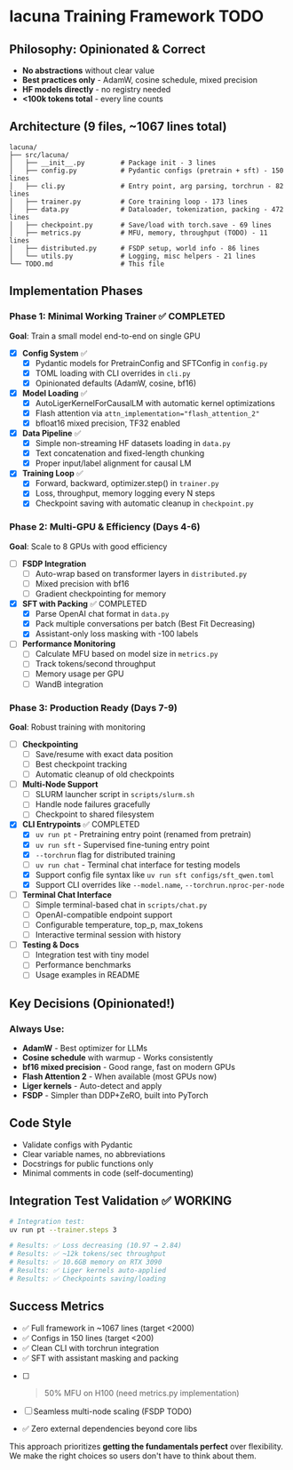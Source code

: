 # lacuna Training Framework TODO

## Philosophy: Opinionated & Correct
- **No abstractions** without clear value
- **Best practices only** - AdamW, cosine schedule, mixed precision
- **HF models directly** - no registry needed
- **<100k tokens total** - every line counts

## Architecture (9 files, ~1067 lines total)

```
lacuna/
├── src/lacuna/
│   ├── __init__.py         # Package init - 3 lines
│   ├── config.py           # Pydantic configs (pretrain + sft) - 150 lines
│   ├── cli.py              # Entry point, arg parsing, torchrun - 82 lines
│   ├── trainer.py          # Core training loop - 173 lines
│   ├── data.py             # Dataloader, tokenization, packing - 472 lines
│   ├── checkpoint.py       # Save/load with torch.save - 69 lines
│   ├── metrics.py          # MFU, memory, throughput (TODO) - 11 lines
│   ├── distributed.py      # FSDP setup, world info - 86 lines
│   └── utils.py            # Logging, misc helpers - 21 lines
└── TODO.md                 # This file
```

## Implementation Phases

### Phase 1: Minimal Working Trainer ✅ COMPLETED
**Goal**: Train a small model end-to-end on single GPU

- [x] **Config System** ✅
  - [x] Pydantic models for PretrainConfig and SFTConfig in `config.py`
  - [x] TOML loading with CLI overrides in `cli.py`
  - [x] Opinionated defaults (AdamW, cosine, bf16)

- [x] **Model Loading** ✅
  - [x] AutoLigerKernelForCausalLM with automatic kernel optimizations
  - [x] Flash attention via `attn_implementation="flash_attention_2"`
  - [x] bfloat16 mixed precision, TF32 enabled

- [x] **Data Pipeline** ✅
  - [x] Simple non-streaming HF datasets loading in `data.py`
  - [x] Text concatenation and fixed-length chunking
  - [x] Proper input/label alignment for causal LM

- [x] **Training Loop** ✅
  - [x] Forward, backward, optimizer.step() in `trainer.py`
  - [x] Loss, throughput, memory logging every N steps
  - [x] Checkpoint saving with automatic cleanup in `checkpoint.py`

### Phase 2: Multi-GPU & Efficiency (Days 4-6)
**Goal**: Scale to 8 GPUs with good efficiency

- [ ] **FSDP Integration**
  - [ ] Auto-wrap based on transformer layers in `distributed.py`
  - [ ] Mixed precision with bf16
  - [ ] Gradient checkpointing for memory

- [X] **SFT with Packing** ✅ COMPLETED
  - [X] Parse OpenAI chat format in `data.py`
  - [X] Pack multiple conversations per batch (Best Fit Decreasing)
  - [X] Assistant-only loss masking with -100 labels

- [ ] **Performance Monitoring**
  - [ ] Calculate MFU based on model size in `metrics.py`
  - [ ] Track tokens/second throughput
  - [ ] Memory usage per GPU
  - [ ] WandB integration

### Phase 3: Production Ready (Days 7-9)
**Goal**: Robust training with monitoring

- [ ] **Checkpointing**
  - [ ] Save/resume with exact data position
  - [ ] Best checkpoint tracking
  - [ ] Automatic cleanup of old checkpoints

- [ ] **Multi-Node Support**
  - [ ] SLURM launcher script in `scripts/slurm.sh`
  - [ ] Handle node failures gracefully
  - [ ] Checkpoint to shared filesystem

- [x] **CLI Entrypoints** ✅ COMPLETED
  - [x] `uv run pt` - Pretraining entry point (renamed from pretrain)
  - [x] `uv run sft` - Supervised fine-tuning entry point  
  - [x] `--torchrun` flag for distributed training
  - [ ] `uv run chat` - Terminal chat interface for testing models
  - [x] Support config file syntax like `uv run sft configs/sft_qwen.toml`
  - [x] Support CLI overrides like `--model.name`, `--torchrun.nproc-per-node`

- [ ] **Terminal Chat Interface**
  - [ ] Simple terminal-based chat in `scripts/chat.py`
  - [ ] OpenAI-compatible endpoint support
  - [ ] Configurable temperature, top_p, max_tokens
  - [ ] Interactive terminal session with history

- [ ] **Testing & Docs**
  - [ ] Integration test with tiny model
  - [ ] Performance benchmarks
  - [ ] Usage examples in README

## Key Decisions (Opinionated!)

### Always Use:
- **AdamW** - Best optimizer for LLMs
- **Cosine schedule** with warmup - Works consistently
- **bf16 mixed precision** - Good range, fast on modern GPUs
- **Flash Attention 2** - When available (most GPUs now)
- **Liger kernels** - Auto-detect and apply
- **FSDP** - Simpler than DDP+ZeRO, built into PyTorch

## Code Style
- Validate configs with Pydantic
- Clear variable names, no abbreviations
- Docstrings for public functions only
- Minimal comments in code (self-documenting)

## Integration Test Validation ✅ WORKING
```bash
# Integration test:
uv run pt --trainer.steps 3

# Results: ✅ Loss decreasing (10.97 → 2.84)
# Results: ✅ ~12k tokens/sec throughput  
# Results: ✅ 10.6GB memory on RTX 3090
# Results: ✅ Liger kernels auto-applied
# Results: ✅ Checkpoints saving/loading
```

## Success Metrics
- ✅ Full framework in ~1067 lines (target <2000)
- ✅ Configs in 150 lines (target <200)  
- ✅ Clean CLI with torchrun integration
- ✅ SFT with assistant masking and packing
- [ ] >50% MFU on H100 (need metrics.py implementation)
- [ ] Seamless multi-node scaling (FSDP TODO)
- ✅ Zero external dependencies beyond core libs

This approach prioritizes **getting the fundamentals perfect** over flexibility. We make the right choices so users don't have to think about them.